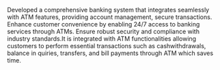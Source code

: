Developed a comprehensive banking system that integrates seamlessly with ATM features, providing account management, secure transactions. Enhance customer convenience by enabling 24/7 access to banking services through ATMs. Ensure robust security and compliance with industry standards.It is integrated with ATM functionalities allowing customers to perform essential transactions such as cashwithdrawals, balance in quiries, transfers, and bill payments through ATM which saves time.
